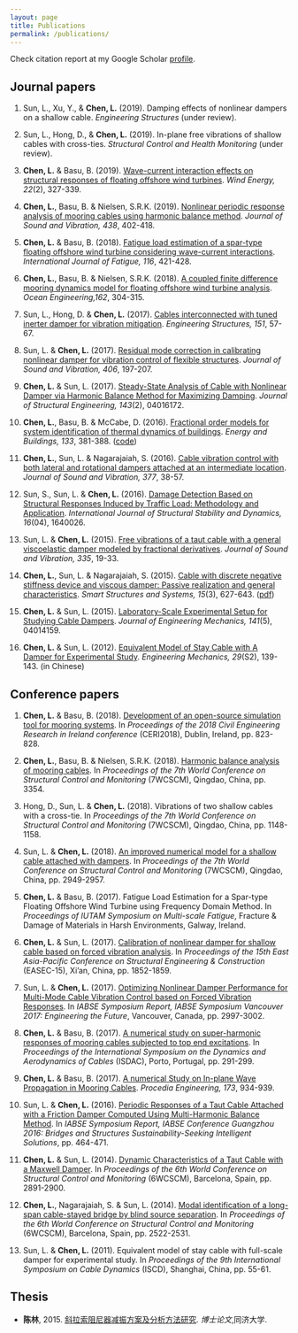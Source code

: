 ```yaml
---
layout: page
title: Publications
permalink: /publications/
---
```


Check citation report at my Google Scholar [profile](https://scholar.google.com/citations?user=X5-zCpEAAAAJ&hl=en).


## Journal papers

1. Sun, L., Xu, Y., & __Chen, L.__ (2019). Damping effects of nonlinear dampers on a shallow cable. _Engineering Structures_ (under review).

1. Sun, L., Hong, D., & __Chen, L.__ (2019). In-plane free vibrations of shallow cables with cross-ties. _Structural Control and Health Monitoring_ (under review).

2. __Chen, L.__ & Basu, B. (2019). [Wave-current interaction effects on structural responses of floating offshore wind turbines](https://onlinelibrary.wiley.com/doi/full/10.1002/we.2288). _Wind Energy, 22_(2), 327-339.

3. __Chen, L.__, Basu, B. & Nielsen, S.R.K. (2019). [Nonlinear periodic response analysis of mooring cables using harmonic balance method](https://www.sciencedirect.com/science/article/pii/S0022460X18306126). _Journal of Sound and Vibration, 438_, 402-418.

4. __Chen, L.__ & Basu, B. (2018). [Fatigue load estimation of a spar-type floating offshore wind turbine considering wave-current interactions](https://doi.org/10.1016/j.ijfatigue.2018.06.002). _International Journal of Fatigue, 116_, 421-428.

5. __Chen, L.__, Basu, B. & Nielsen, S.R.K. (2018). [A coupled finite difference mooring dynamics model for floating offshore wind turbine analysis](https://www.sciencedirect.com/science/article/pii/S0029801818307005). _Ocean Engineering,162_, 304-315.

6. Sun, L., Hong, D. & __Chen, L.__ (2017). [Cables interconnected with tuned inerter damper for vibration mitigation](https://www.sciencedirect.com/science/article/pii/S0141029617300743). _Engineering Structures, 151_, 57-67.

7. Sun, L. & __Chen, L.__ (2017). [Residual mode correction in calibrating nonlinear damper for vibration control of flexible structures](http://www.sciencedirect.com/science/article/pii/S0022460X17304819). _Journal of Sound and Vibration, 406_, 197-207.

8. __Chen, L.__ & Sun, L. (2017). [Steady-State Analysis of Cable with Nonlinear Damper via Harmonic Balance Method for Maximizing Damping](http://ascelibrary.org/doi/abs/10.1061/(ASCE)ST.1943-541X.0001645). _Journal of Structural Engineering, 143_(2), 04016172.

9. __Chen, L.__, Basu, B. & McCabe, D. (2016). [Fractional order models for system identification of thermal dynamics of buildings](http://www.sciencedirect.com/science/article/pii/S0378778816308064). _Energy and Buildings, 133_, 381-388. ([code](https://github.com/chen-lin/farx))

10. __Chen, L.__, Sun, L. & Nagarajaiah, S. (2016). [Cable vibration control with both lateral and rotational dampers attached at an intermediate location](http://www.sciencedirect.com/science/article/pii/S0022460X16300815). _Journal of Sound and Vibration, 377_, 38-57.

11. Sun, S., Sun, L. & __Chen, L.__ (2016). [Damage Detection Based on Structural Responses Induced by Traffic Load: Methodology and Application](http://dx.doi.org/10.1142/S0219455416400265). _International Journal of Structural Stability and Dynamics, 16_(04), 1640026.

12. Sun, L. & __Chen, L.__ (2015). [Free vibrations of a taut cable with a general viscoelastic damper modeled by fractional derivatives](http://www.sciencedirect.com/science/article/pii/S0022460X14007469). _Journal of Sound and Vibration, 335_, 19-33.

13. __Chen, L.__, Sun, L. & Nagarajaiah, S. (2015). [Cable with discrete negative stiffness device and viscous damper: Passive realization and general characteristics](http://www.koreascience.or.kr/article/ArticleFullRecord.jsp?cn=KJKHFZ_2015_v15n3_627). _Smart Structures and Systems, 15_(3), 627-643. ([pdf](https://www.researchgate.net/profile/Satish_Nagarajaiah/publication/275237636_Cable_with_discrete_negative_stiffness_device_and_viscous_damper_Passive_realization_and_general_characteristics/links/55823e5808aeab1e4666e64d/Cable-with-discrete-negative-stiffness-device-and-viscous-damper-Passive-realization-and-general-characteristics.pdf))

14. __Chen, L.__ & Sun, L. (2015). [Laboratory-Scale Experimental Setup for Studying Cable Dampers](http://ascelibrary.org/doi/abs/10.1061/(ASCE)EM.1943-7889.0000878). _Journal of Engineering Mechanics, 141_(5), 04014159.

15. __Chen, L.__ & Sun, L. (2012). [Equivalent Model of Stay Cable with A Damper for Experimental Study](http://gclx.cbpt.cnki.net/WKE/WebPublication/paperDigest.aspx?paperID=31686743-7C02-4D61-AE18-0D54A301D69C). _Engineering Mechanics, 29_(S2), 139-143. (in Chinese)

## Conference papers

1. __Chen, L.__ & Basu, B. (2018). [Development of an open-source simulation tool for mooring systems](https://www.researchgate.net/publication/327424791_Development_of_an_open-source_simulation_tool_for_mooring_systems). In _Proceedings of the 2018 Civil Engineering Research in Ireland conference_ (CERI2018), Dublin, Ireland, pp. 823-828.

2. __Chen, L.__, Basu, B. & Nielsen, S.R.K. (2018). [Harmonic balance analysis of mooring cables](https://www.researchgate.net/publication/326647353_Harmonic_balance_analysis_of_mooring_cables). In _Proceedings of the 7th World Conference on Structural Control and Monitoring_ (7WCSCM), Qingdao, China, pp. 3354.

3. Hong, D., Sun, L. & __Chen, L.__ (2018). Vibrations of two shallow cables with a cross-tie. In _Proceedings of the 7th World Conference on Structural Control and Monitoring_ (7WCSCM), Qingdao, China, pp. 1148-1158.

4. Sun, L. & __Chen, L.__ (2018). [An improved numerical model for a shallow cable attached with dampers](https://www.researchgate.net/publication/326647643_An_improved_numerical_model_for_a_shallow_cable_attached_with_dampers?_sg=FxiKwEZJuFTa_q__Z8Ozm36KqP1bphTFcK8ysXR2JUQMy4w7efTNqTy7T_pifImaGtu6C4ig8lL4ywygHDo3xbVJRDLJJ5I_B1WKGy9M.UKpekCi3D7ZzzkGIZzSVGmnK_8hltdgIyMxO0MMD8mAsO7LjFFVXpmAcQbTn9WtV_99LAuy-QpZEhS1JLdt7ww). In _Proceedings of the 7th World Conference on Structural Control and Monitoring_ (7WCSCM), Qingdao, China, pp. 2949-2957.

5. __Chen, L.__ & Basu, B. (2017). Fatigue Load Estimation for a Spar-type Floating Offshore Wind Turbine using Frequency Domain Method. In _Proceedings of IUTAM Symposium on Multi-scale Fatigue_, Fracture & Damage of Materials in Harsh Environments, Galway, Ireland.

6. __Chen, L.__ & Sun, L. (2017). [Calibration of nonlinear damper for shallow cable based on forced vibration analysis](https://www.researchgate.net/profile/Lin_Chen96/publication/320554603_Calibration_of_nonlinear_damper_for_shallow_cable_based_on_forced_vibration_analysis/links/59ec525c0f7e9bfdeb705cbf/Calibration-of-nonlinear-damper-for-shallow-cable-based-on-forced-vibration-analysis.pdf). In _Proceedings of the 15th East Asia-Pacific Conference on Structural Engineering & Construction_ (EASEC-15), Xi’an, China, pp. 1852-1859.

7. Sun, L. & __Chen, L.__ (2017). [Optimizing Nonlinear Damper Performance for Multi-Mode Cable Vibration Control based on Forced Vibration Responses](http://www.ingentaconnect.com/contentone/iabse/report/2017/00000109/00000013/art00005). In _IABSE Symposium Report, IABSE Symposium Vancouver 2017: Engineering the Future_, Vancouver, Canada, pp. 2997-3002.

8. __Chen, L.__ & Basu, B. (2017). [A numerical study on super-harmonic responses of mooring cables subjected to top end excitations](https://www.researchgate.net/publication/320741571_A_numerical_study_on_super-harmonic_responses_of_mooring_cables_subjected_to_top_end_excitations). In _Proceedings of  the International Symposium on the Dynamics and Aerodynamics of Cables_ (ISDAC), Porto, Portugal, pp. 291-299.

9. __Chen, L.__ & Basu, B. (2017). [A numerical Study on In-plane Wave Propagation in Mooring Cables](https://doi.org/10.1016/j.proeng.2016.12.146). _Procedia Engineering, 173_, 934-939.

10. Sun, L. & __Chen, L.__ (2016). [Periodic Responses of a Taut Cable Attached with a Friction Damper Computed Using Multi-Harmonic Balance Method](http://www.ingentaconnect.com/contentone/iabse/report/2016/00000106/00000009/art00006). In _IABSE Symposium Report, IABSE Conference Guangzhou 2016: Bridges and Structures Sustainability-Seeking Intelligent Solutions_, pp. 464-471.

11. __Chen, L.__ & Sun, L. (2014). [Dynamic Characteristics of a Taut Cable with a Maxwell Damper](https://www.researchgate.net/publication/281550889_Dynamic_Characteristics_of_a_Taut_Cable_with_a_Maxwell_Damper). In _Proceedings of the 6th World Conference on Structural Control and Monitoring_ (6WCSCM), Barcelona, Spain, pp. 2891-2900.

12. __Chen, L.__, Nagarajaiah, S. & Sun, L. (2014). [Modal identification of a long-span cable-stayed bridge by blind source separation](https://www.researchgate.net/profile/Lin_Chen96/publication/281551121_Modal_Identification_of_a_Long-span_Cable-stayed_Bridge_by_Blind_Source_Separation/links/55ed688108aeb6516268da33.pdf). In _Proceedings of the 6th World Conference on Structural Control and Monitoring_ (6WCSCM), Barcelona, Spain, pp. 2522-2531.

13. Sun, L. & __Chen, L.__ (2011). Equivalent model of stay cable with full-scale damper for experimental study. In _Proceedings of the 9th International Symposium on Cable Dynamics_ (ISCD), Shanghai, China, pp. 55-61.

## Thesis

- __陈林__, 2015. [斜拉索阻尼器减振方案及分析方法研究](https://www.researchgate.net/publication/318760977_xielasuozuniqijianzhenfanganjifenxifangfayanjiu). _博士论文_,同济大学.
